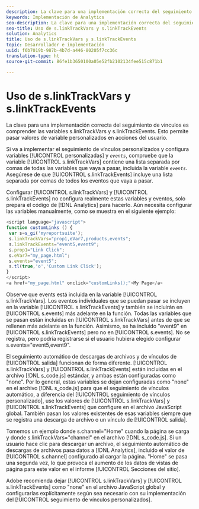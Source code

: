 ```yaml
---
description: La clave para una implementación correcta del seguimiento de vínculos es comprender las variables s.linkTrackVars y s.linkTrackEvents. Esto permite pasar valores de variable personalizados en acciones del usuario.
keywords: Implementación de Analytics
seo-description: La clave para una implementación correcta del seguimiento de vínculos es comprender las variables s.linkTrackVars y s.linkTrackEvents. Esto permite pasar valores de variable personalizados en acciones del usuario.
seo-title: Uso de s.linkTrackVars y s.linkTrackEvents
solution: Analytics
title: Uso de s.linkTrackVars y s.linkTrackEvents
topic: Desarrollador e implementación
uuid: f6b7019b-987b-4b7d-a446-80205f7cc36c
translation-type: ht
source-git-commit: 86fe1b3650100a05e52fb2102134fee515c871b1

---
```



# Uso de s.linkTrackVars y s.linkTrackEvents

La clave para una implementación correcta del seguimiento de vínculos es comprender las variables s.linkTrackVars y s.linkTrackEvents. Esto permite pasar valores de variable personalizados en acciones del usuario.

Si va a implementar el seguimiento de vínculos personalizados y configura variables [!UICONTROL personalizadas] y *`events`*, compruebe que la variable [!UICONTROL s.linkTrackVars] contiene una lista separada por comas de todas las variables que vaya a pasar, incluida la variable *`events`*. Asegúrese de que [!UICONTROL s.linkTrackEvents] incluye una lista separada por comas de todos los eventos que vaya a pasar.

Configurar [!UICONTROL s.linkTrackVars] y [!UICONTROL s.linkTrackEvents] no configura realmente estas variables y eventos, solo prepara el código de [!DNL Analytics] para hacerlo. Aún necesita configurar las variables manualmente, como se muestra en el siguiente ejemplo:

```js
<script language="javascript"> 
function customLinks () { 
 var s=s_gi('myreportsuite'); 
 s.linkTrackVars="prop1,eVar7,products,events"; 
 s.linkTrackEvents="event5,event9"; 
 s.prop1="Link Click"; 
 s.eVar7="my_page.html"; 
 s.events="event5"; 
 s.tl(true,'o','Custom Link Click'); 
} 
</script> 
<a href="my_page.html" onclick="customLinks();">My Page</a> 
```

Observe que events está incluida en la variable [!UICONTROL s.linkTrackVars]. Los eventos individuales que se puedan pasar se incluyen en la variable [!UICONTROL s.linkTrackEvents] y también se incluirán en [!UICONTROL s.events] más adelante en la función. Todas las variables que se pasan están incluidas en [!UICONTROL s.linkTrackVars] antes de que se rellenen más adelante en la función. Asimismo, se ha incluido "event9″ en [!UICONTROL s.linkTrackEvents] pero no en [!UICONTROL s.events]. No se registra, pero podría registrarse si el usuario hubiera elegido configurar s.events="event5,event9".

El seguimiento automático de descargas de archivos y de vínculos de [!UICONTROL salida] funcionan de forma diferente. [!UICONTROL s.linkTrackVars] y [!UICONTROL s.linkTrackEvents] están incluidas en el archivo [!DNL s_code.js] estándar, y ambas están configuradas como "none". Por lo general, estas variables se dejan configuradas como "none" en el archivo [!DNL s_code.js] para que el seguimiento de vínculos automático, a diferencia del [!UICONTROL seguimiento de vínculos personalizado], use los valores de [!UICONTROL s.linkTrackVars] y [!UICONTROL s.linkTrackEvents] que configure en el archivo JavaScript global. También pasan los valores existentes de esas variables siempre que se registra una descarga de archivo o un vínculo de [!UICONTROL salida].

Tomemos un ejemplo donde s.channel="Home" cuando la página se carga y donde s.linkTrackVars="channel" en el archivo [!DNL s_code.js]. Si un usuario hace clic para descargar un archivo, el seguimiento automático de descargas de archivos pasa datos a [!DNL Analytics], incluido el valor de [!UICONTROL s.channel] configurado al cargar la página. "Home" se pasa una segunda vez, lo que provoca el aumento de los datos de vistas de página para este valor en el informe [!UICONTROL Secciones del sitio].

Adobe recomienda dejar [!UICONTROL s.linkTrackVars] y [!UICONTROL s.linkTrackEvents] como "none" en el archivo JavaScript global y configurarlas explícitamente según sea necesario con su implementación del [!UICONTROL seguimiento de vínculos personalizados].
